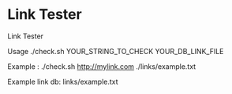 # Link Tester

Link Tester

Usage ./check.sh YOUR_STRING_TO_CHECK YOUR_DB_LINK_FILE

Example : ./check.sh http://mylink.com ./links/example.txt

Example link db: links/example.txt